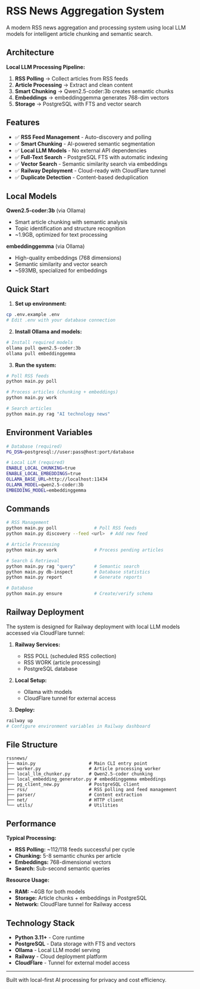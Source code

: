 # RSS News Aggregation System

A modern RSS news aggregation and processing system using local LLM models for intelligent article chunking and semantic search.

## Architecture

**Local LLM Processing Pipeline:**
1. **RSS Polling** → Collect articles from RSS feeds
2. **Article Processing** → Extract and clean content
3. **Smart Chunking** → Qwen2.5-coder:3b creates semantic chunks
4. **Embeddings** → embeddinggemma generates 768-dim vectors
5. **Storage** → PostgreSQL with FTS and vector search

## Features

- ✅ **RSS Feed Management** - Auto-discovery and polling
- ✅ **Smart Chunking** - AI-powered semantic segmentation
- ✅ **Local LLM Models** - No external API dependencies
- ✅ **Full-Text Search** - PostgreSQL FTS with automatic indexing
- ✅ **Vector Search** - Semantic similarity search via embeddings
- ✅ **Railway Deployment** - Cloud-ready with CloudFlare tunnel
- ✅ **Duplicate Detection** - Content-based deduplication

## Local Models

**Qwen2.5-coder:3b** (via Ollama)
- Smart article chunking with semantic analysis
- Topic identification and structure recognition
- ~1.9GB, optimized for text processing

**embeddinggemma** (via Ollama)
- High-quality embeddings (768 dimensions)
- Semantic similarity and vector search
- ~593MB, specialized for embeddings

## Quick Start

1. **Set up environment:**
```bash
cp .env.example .env
# Edit .env with your database connection
```

2. **Install Ollama and models:**
```bash
# Install required models
ollama pull qwen2.5-coder:3b
ollama pull embeddinggemma
```

3. **Run the system:**
```bash
# Poll RSS feeds
python main.py poll

# Process articles (chunking + embeddings)
python main.py work

# Search articles
python main.py rag "AI technology news"
```

## Environment Variables

```bash
# Database (required)
PG_DSN=postgresql://user:pass@host:port/database

# Local LLM (required)
ENABLE_LOCAL_CHUNKING=true
ENABLE_LOCAL_EMBEDDINGS=true
OLLAMA_BASE_URL=http://localhost:11434
OLLAMA_MODEL=qwen2.5-coder:3b
EMBEDDING_MODEL=embeddinggemma
```

## Commands

```bash
# RSS Management
python main.py poll              # Poll RSS feeds
python main.py discovery --feed <url>  # Add new feed

# Article Processing
python main.py work              # Process pending articles

# Search & Retrieval
python main.py rag "query"       # Semantic search
python main.py db-inspect        # Database statistics
python main.py report            # Generate reports

# Database
python main.py ensure            # Create/verify schema
```

## Railway Deployment

The system is designed for Railway deployment with local LLM models accessed via CloudFlare tunnel:

1. **Railway Services:**
   - RSS POLL (scheduled RSS collection)
   - RSS WORK (article processing)
   - PostgreSQL database

2. **Local Setup:**
   - Ollama with models
   - CloudFlare tunnel for external access

3. **Deploy:**
```bash
railway up
# Configure environment variables in Railway dashboard
```

## File Structure

```
rssnews/
├── main.py                    # Main CLI entry point
├── worker.py                  # Article processing worker
├── local_llm_chunker.py       # Qwen2.5-coder chunking
├── local_embedding_generator.py # embeddinggemma embeddings
├── pg_client_new.py           # PostgreSQL client
├── rss/                       # RSS polling and feed management
├── parser/                    # Content extraction
├── net/                       # HTTP client
└── utils/                     # Utilities
```

## Performance

**Typical Processing:**
- **RSS Polling:** ~112/118 feeds successful per cycle
- **Chunking:** 5-8 semantic chunks per article
- **Embeddings:** 768-dimensional vectors
- **Search:** Sub-second semantic queries

**Resource Usage:**
- **RAM:** ~4GB for both models
- **Storage:** Article chunks + embeddings in PostgreSQL
- **Network:** CloudFlare tunnel for Railway access

## Technology Stack

- **Python 3.11+** - Core runtime
- **PostgreSQL** - Data storage with FTS and vectors
- **Ollama** - Local LLM model serving
- **Railway** - Cloud deployment platform
- **CloudFlare** - Tunnel for external model access

---

Built with local-first AI processing for privacy and cost efficiency.